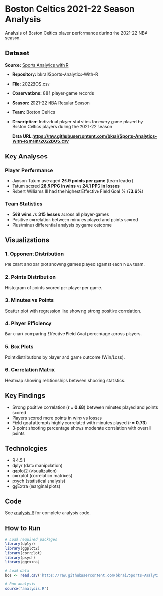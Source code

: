 # Boston Celtics 2021-22 Season Analysis

Analysis of Boston Celtics player performance during the 2021-22 NBA season.

## Dataset

**Source:** [Sports Analytics with R](https://github.com/bkrai/Sports-Analytics-With-R)
- **Repository:** bkrai/Sports-Analytics-With-R
- **File:** 2022BOS.csv
- **Observations:** 884 player-game records
- **Season:** 2021-22 NBA Regular Season
- **Team:** Boston Celtics
- **Description:** Individual player statistics for every game played by Boston Celtics players during the 2021-22 season

  **Data URL:https://raw.githubusercontent.com/bkrai/Sports-Analytics-With-R/main/2022BOS.csv**

## Key Analyses

### Player Performance
- Jayson Tatum averaged **26.9 points per game** (team leader)
- Tatum scored **28.5 PPG in wins** vs **24.1 PPG in losses**
- Robert Williams III had the highest Effective Field Goal % (**73.6%**)

### Team Statistics
- **569 wins** vs **315 losses** across all player-games
- Positive correlation between minutes played and points scored
- Plus/minus differential analysis by game outcome

## Visualizations

### 1. Opponent Distribution
Pie chart and bar plot showing games played against each NBA team.

### 2. Points Distribution
Histogram of points scored per player per game.

### 3. Minutes vs Points
Scatter plot with regression line showing strong positive correlation.

### 4. Player Efficiency
Bar chart comparing Effective Field Goal percentage across players.

### 5. Box Plots
Point distributions by player and game outcome (Win/Loss).

### 6. Correlation Matrix
Heatmap showing relationships between shooting statistics.

## Key Findings

- Strong positive correlation (**r = 0.68**) between minutes played and points scored
- Players scored more points in wins vs losses
- Field goal attempts highly correlated with minutes played (**r = 0.73**)
- 3-point shooting percentage shows moderate correlation with overall points

## Technologies

- R 4.5.1
- dplyr (data manipulation)
- ggplot2 (visualization)
- corrplot (correlation matrices)
- psych (statistical analysis)
- ggExtra (marginal plots)

## Code

See [analysis.R](analysis.R) for complete analysis code.

## How to Run
```r
# Load required packages
library(dplyr)
library(ggplot2)
library(corrplot)
library(psych)
library(ggExtra)

# Load data
bos <- read.csv('https://raw.githubusercontent.com/bkrai/Sports-Analytics-With-R/main/2022BOS.csv')

# Run analysis
source("analysis.R")
